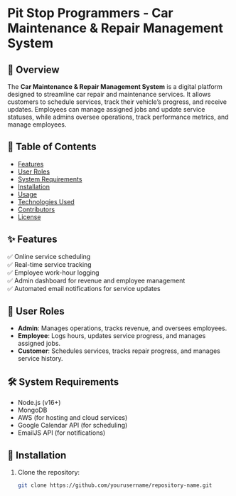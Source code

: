 # Pit Stop Programmers - Car Maintenance & Repair Management System

## 📌 Overview
The **Car Maintenance & Repair Management System** is a digital platform designed to streamline car repair and maintenance services. It allows customers to schedule services, track their vehicle’s progress, and receive updates. Employees can manage assigned jobs and update service statuses, while admins oversee operations, track performance metrics, and manage employees.

## 📖 Table of Contents
- [Features](#features)
- [User Roles](#user-roles)
- [System Requirements](#system-requirements)
- [Installation](#installation)
- [Usage](#usage)
- [Technologies Used](#technologies-used)
- [Contributors](#contributors)
- [License](#license)

## ✨ Features
✅ Online service scheduling  
✅ Real-time service tracking  
✅ Employee work-hour logging  
✅ Admin dashboard for revenue and employee management  
✅ Automated email notifications for service updates  

## 👥 User Roles
- **Admin**: Manages operations, tracks revenue, and oversees employees.  
- **Employee**: Logs hours, updates service progress, and manages assigned jobs.  
- **Customer**: Schedules services, tracks repair progress, and manages service history.  

## 🛠 System Requirements
- Node.js (v16+)
- MongoDB
- AWS (for hosting and cloud services)
- Google Calendar API (for scheduling)
- EmailJS API (for notifications)

## 🚀 Installation
1. Clone the repository:
   ```sh
   git clone https://github.com/yourusername/repository-name.git
